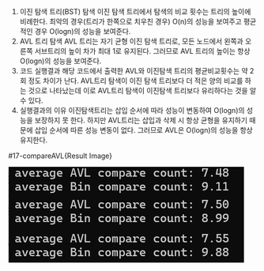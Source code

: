 1. 이진 탐색 트리(BST) 탐색
이진 탐색 트리에서 탐색의 비교 횟수는 트리의 높이에 비례한다. 최악의 경우(트리가 한쪽으로 치우친 경우) O(n)의 성능을 보여주고 평균적인 경우 O(logn)의 성능을 보여준다.
2. AVL 트리 탐색
AVL 트리는 자기 균형 이진 탐색 트리로, 모든 노드에서 왼쪽과 오른쪽 서브트리의 높이 차가 최대 1로 유지된다. 그러므로 AVL 트리의 높이는 항상 O(logn)의 성능을 보여준다.
3. 코드 실행결과
해당 코드에서 출력한 AVL와 이진탐색 트리의 평균비교횟수는 약 2회 정도 차이가 난다. AVL트리 탐색이 이진 탐색 트리보다 더 적은 양의 비교를 하는 것으로 나타났는데 이로 AVL트리 탐색이 이진탐색 트리보다 유리하다는 것을 알 수 있다. 
4. 실행결과의 이유
이진탐색트리는 삽입 순서에 따라 성능이 변동하여 O(logn)의 성능을 보장하지 못 한다. 하지만 AVL트리는 삽입과 삭제 시 항상 균형을 유지하기 때문에 삽입 순서에 따른 성능 변동이 없다. 그러므로 AVL은 O(logn)의 성능을 항상 유지한다. 

#17-compareAVL{Result Image}

![.](./17-compareAVL.png)
